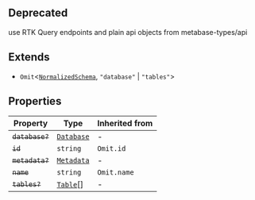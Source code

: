 ## Deprecated

use RTK Query endpoints and plain api objects from metabase-types/api

## Extends

- `Omit`\<[`NormalizedSchema`](../interfaces/NormalizedSchema.md), `"database"` \| `"tables"`\>

## Properties

| Property | Type | Inherited from |
| ------ | ------ | ------ |
| <a id="database"></a> ~~`database?`~~ | [`Database`](Database.md) | - |
| <a id="id"></a> ~~`id`~~ | `string` | `Omit.id` |
| <a id="metadata"></a> ~~`metadata?`~~ | [`Metadata`](Metadata.md) | - |
| <a id="name"></a> ~~`name`~~ | `string` | `Omit.name` |
| <a id="tables"></a> ~~`tables?`~~ | [`Table`](Table.md)[] | - |
